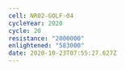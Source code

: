 ```yaml
---
cell: NR02-GOLF-04
cycleYear: 2020
cycle: 20
resistance: "2000000"
enlightened: "583000"
date: 2020-10-23T07:55:27.627Z
---
```

